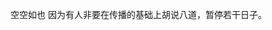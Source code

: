 <!--
[![](https://user-images.githubusercontent.com/94299076/167118721-415d6940-fff6-4a39-bdc2-ecdb67665d45.png)](https://ddkg.top/zyc)

# 张一川传
全文共13000+字。预计阅读20+ min。

### 上次更新：2023.11.26
<script type="text/javascript" src="busuanzi.js"></script>    
<script async src="//busuanzi.ibruce.info/busuanzi/2.3/busuanzi.pure.mini.js">
</script>  

<span id="busuanzi_container_site_uv">
  本站访客数<span id="busuanzi_value_site_uv"></span>人
</span>
  
<span id="busuanzi_container_page_pv">
  《张一川传》阅读量<span id="busuanzi_value_page_pv"></span>次
</span>

访客统计：  
<script type="text/javascript" src="//rf.revolvermaps.com/0/0/6.js?i=5urd982oaqn&amp;m=7&amp;c=e63100&amp;cr1=ffffff&amp;f=arial&amp;l=0&amp;bv=90&amp;lx=-420&amp;ly=420&amp;hi=20&amp;he=7&amp;hc=a8ddff&amp;rs=80" async="async"></script>

目录：  
序言  
一、张一川身世  
二、张一川身世  
三、张一川的照片  
四、张一川的班级网站  
五、张一川这个人  
六、张一川的第二网站  
七、张一川的第三网站  
八、张一川上初中  
九、张一川的微信公众号  
十、未完持续  

# 序言：我想写张一川很久了。可是，材料不够全面。今天2022.4.15日，我认为我收集到的材料足够了，就开始写张一川传。  

# 一、张一川身世 （除了最后一段以外，本节非原创）
来源：[https://zh.wikipedia.org/wiki/张一川](https://zh.wikipedia.org/wiki/张一川) 、《明季北略》、《钦定胜朝殉节诸臣录》、《**流寇**志》、《明史纪事本末》、《明史》等。
## 张一川（？——1639年10月至11月或1640年11月至12月），一说名闻人训，（为什么没有字？因为他才十一岁）自号扫地王，籍贯不详，汉族，明思宗庄烈帝崇祯年间农民起事领袖，后降明，被张献忠所杀，清高宗年间追谥 烈愍 。  

### 起事
并无任何文献记载张一川起事之前的履历，而起事、投降的日子记录也多有矛盾之处。一说根据计六奇所著的《明季北略》表示，流贼不外乎叛卒、逃卒、驿卒、响马、饥民、难民六种。崇祯元年（1628年），陕西西安府长安县富林村发生了一起富户持势欺压事件，当地富户钱文俊放高利贷给予驻军，算定发放俸禄的日子，派恶仆追债，殴打欠债者，抢去钱粮。欠债的士兵们愤怒，聚集反击，几乎将恶仆打死。钱文俊贿赂县官，对涉事士兵于以重罚，军队长官介入无效。士兵有感县官不公，干脆劫狱，将钱文俊一家灭族，大肆杀掠。虽然乱兵不过数百人，但大量流民依附其中，渐渐成万人之数，众人推有勇才之人为首领，包括高迎祥、张献忠等，张一川亦为被推举之人，自号“扫地王”，依附张献忠，举农民军往山东起事。

另一说为谷应泰所著的《明史纪事本末》记载，崇祯四年六月一日（1631年6月29日），曹文诏于阳城斩杀王嘉胤，余党另选出领袖王自用，党人纷纷自取名号，张一川为其中一人，自号“扫地王”，是为三十六营农民起义军之一。

### 进军
崇祯六年（1633年），高迎祥大军攻楚地，都督邓祖禹固守应城，“扫地王”张一川、“混天王”张应金等将九将围攻，被擒，农民军劝降，邓祖禹怒骂不屈，剖心剜肝而死。  
崇祯七年（1634）正月，横行狼、一斗谷、满天星高汝利、扫地王张一川集结十余万西入武关，克山阳、镇安、商南后北上威胁西安。洪承畴大惊，调集重兵堵截。该路起义军南下四川。  
崇祯七年十月十日（1634年11月30日），一说九年一月廿九日（1635年3月17日），张一川进攻长江以北地区，将兵力分成两股，自英山、霍山而出，掠过潜山、太湖、宿松，攻陷陈州、灵宝，潜山知县赵士彦重伤死，太湖知县金应元、训导扈永宁遇害。由于这些地区多山，猎户犹多，往往身备弓弩，结寨攻杀，农民军不敌，被山民驱逐，于是向西围麻城，抵达汉口。  
崇祯八年（1635）正月，**扫地王张一川**、太平王等部起义军攻克明中都凤阳，**刨开朱明祖坟，烧毁皇陵**享殿及龙兴寺，释放罪宗，称“古元真龙皇帝”。  
崇祯八年一月十五日（1635年3月3日），张一川一队随张献忠入颍州，进攻凤阳，凤阳无城墙，官军不战而逃。烧明皇陵，焚松三十万株，杀守陵太监六十余人，释放高墙罪宗百余人，张一川全都有份。其后张一川和太平王入凤阳府衙释放囚犯，知府颜容暄身穿囚服假扮囚犯，被识破，于是张一川等张鼓升起公堂，将颜容暄杖杀。同年率万人攻杞县，城墙土垣多处崩塌，杞县知县申佳胤招募死士死守，击溃张一川。  
崇祯九年正月（1636年2月），张一川、王自用旧部会合李自成等二十四营进攻徐州失败，遂往西攻陷虞城，入河南。“一字王”刘小山、“曹操”罗汝才、“扫地王”张一川等五营军马由归德迫近开封，至石家楼。一月廿五日（1636年3月2日），明将祖大乐潜入归德，分设伏兵，以少量兵数引诱农民军来攻。诱兵在雪园遇农民军，诈败往归德，农民军中计来追，祖大乐鸣鼓举麾，东西两翼突出明军，三面包抄，农民军大败，斩首一千四百余级，农民军一分为二，一往均州，一入四川。

### 降明
张一川何时降明，如何降明均语焉不详，甚至有未降明前已被左良玉、陈永福、赵国柱等在郏豫所杀的说法。《钦定胜朝殉节诸臣录》表示崇祯十二年（1639年），《明季北略》表示崇祯十三年（1640年），张一川依附过天星惠登相，惠登相与张献忠有过节，前往新宁向农民军诸将表示：“做流寇非我本意。”农民军诸将大哗，群起攻之，惠登相狼狈东走，决心归入建制，于是向左良玉投降。杨嗣昌令降将张一川、李靖王隶监军大理右评事万元吉所属。十月（1639年10月至11月或1640年11月至12月），张一川于梓潼迎击张献忠，战败被擒，张献忠恨其背叛，将之**凌迟**。张一川死后，万元吉将他的妻子恩恤于夷陵中。

清朝乾隆年间，鉴于张一川归入建制，迎击农民军，死状惨烈，故追谥烈愍，成为极少数农民军将领被封建政府肯定的例子。

### 参考文献
#### 《钦定胜朝殉节诸臣录》 舒赫德、于敏中、彭元珫编修：
卷5：降将**张一川即扫地王**，籍贯未详；后归命，隶监军万元吉部中。崇祯十二年，与献贼战开县，陷阵死。……虽其生平事实无甚表见，然或身撄锋镝、或命毕疆场、或遭际艰难、或慷慨引决，节烈堪矜，均通谥**烈愍**。  

#### 《流寇志》 戴笠著：
卷1：庚辰廿九，江北贼满天星张大受，攻桐城，不克。贼首乘舆绕城呼降，守将游击潘可大，将皖兵三百人偕知县陈尔铭设守。遣兵射中其腰，夜走去，张大受**扫地王**破天王十余万分掠潜山太湖霍山宿松诸县。潜山知县赵士彦重伤死，太湖知县金应元，训导扈永宁遇害。诸邑多山氓，习猎射虎豹，药弩窝弓俱备，所在结寨杀贼。贼入山，每为所败，遂西向围麻城，抵汉口。  

#### 《明史》 张廷玉等著：
卷226：八年，贼**扫地王**率万人来攻，城土垣多圮。佳允募死士击走贼，因甓其城。

#### 《明季北略》 计六奇著：  
卷4：流贼所由起，大约有六，叛卒、逃卒、驿卒、饥民、响马、难民是也。天下形势，莫强于秦。秦地山高土厚，其民多膂力，好勇敢斗，故六者之乱，亦始于此。而卒以亡天下。崇祯初，陕西西安府长安县富林村，有富室钱之骥子文俟，用贿入庠，险恶营利，僮仆恣横，通邑恨之。时，镇守省城总兵官王国兴，招家丁五百人，内有吴荣、贾奇、李兴、张文等，素无赖，贷文俊银九两，已偿利八两，止负本银，文俊屡索，吴等竟无偿。顷之，闻绝戎发粮，遣七人觅吴、贾等，詈而殴之，拥之行府前，诸兵俱忿，追夺而还。钱仆被殴垂毙，文俊自于王国兴曰：吴荣四人，贷银四十七两，本利不偿，击僮将毙，乞总台明断。国兴曰：家丁甚贫，兄何慨借多金，此言无据，本府修书学院，公断方明。文俊恐，贿以三千金，国兴拘四人庭讯。吴荣等曰：止负九两，宁有四十七两乎。文俊持前说，国兴各笞三十，拟徒下狱追比。众兵怒，已而钱仆死者三人，文俊驰院控理，兵众哗拥署前，兵宪询所由，兵竟不白，直前欲杀文俊。邢大怒曰：有理当辩，奈何聚众哄公庭，即擒数十人笞之。悉下之狱。众兵将劫狱，入白国兴。国兴止之，进见邢，备言军心欲变，请贳其罪。时，重文轻武，总戎秩虽高，自文臣视之，犹藐如也。邢谓国兴曰：汝纵家丁反，予将奏汝，此罪非轻。国兴惧而谢曰：下官渎犯，辞出，诸兵皆愤，入狱劫吴荣四人去，遂杀文俊全家，毁掠室庐，复入察院狱中，劫出众家丁。邢知事急，出谕招抚，诸兵见而毁之，遂肆杀掠，各官逃匿。时兵仅数百人，而饥民及无赖附之者，即有万计，出城结营东山，推才勇十人为头目。第一‘ 闯王 ’高迎祥、第二‘ 混天王 ’张应金、第三 **‘ 扫地王 ’张一川**、第四整世王、第五塌天王刘国能、第六‘ 混世王 ’武自强、第七‘ 过天星 ’惠登相( 张五 )、第八‘ 满天星 ’张大受、第九‘ 曹操 ’罗汝才、第十‘ 老回回 ’马守应，*焚杀淫掠*，殆无虚月。所至之地，人物一空，此为流贼之始。  

卷9：高迎祥距楚九十里安营，楚都督邓祖禹率总戎……贼营混天王、**扫地王**等九人围之，搏战良久，贼众突进，八将被擒，迎祥亲释祖禹缚，罗拜曰：‘误犯尊颜，望乞恕罪。愿将军为总主，万勿过辞’。祖禹辞曰：‘吾赤心报国忠臣，岂负圣主投贼乎？’迎祥再三谕之。祖禹骂不绝口。迎祥大怒，叱左右缚之。且曰：‘取他心来看，果赤否？’祖禹出叹曰：‘妻子已矣，所恨老母不得见耳。然自古忠臣为国忘家，莫不如此，予亦何憾。’须臾，剖心献上，迎祥见之，亦叹曰：‘真忠臣也。’命痊之。 

卷11：左良玉、陈永福、赵国柱等，斩兴世王于郏县、闯世王于白沙、整齐王于宜阳、扫地王于郏豫。  

卷23：李自成结九十八寨，响马内有二十四人，为首各有混名。第一名老回回孙昂、第二名洪太太洪用光、第三名翻江龙吕佐、第四名曹操王林汉、第五名八大王张献忠、第六名一条龙张立、第七名格子眼盛永正、第八名冲天鹏方也仙、第九名梅铁块梅遇春、第十名水底龙刘伯清、第十一双珠豹史定、第十二泼皮风陆钢、第十三一枝花王千子、第十四雨里金刚王命、第十五五阎王丘正文、第十六**扫地王闻人训**、第十七河天飞沙来凤、第十八善隐身蔡本雄、第十九混天龙马元龙、第二十穿山猾金庭汉、第二十一不粘泥赵胜、二十二混十万姜廉、二十三满天星周清、二十四一斗粟郑日仁。群贼共推自成为大元帅，称闯王。自成既得众，谋劫郡县。张献忠曰：欲图大举，先资粮饷。**闻人训**曰：张公言善。自成于是命孙昂、史定往山西，吕佐、林汉往陕西，**闻人训**、方也仙往山东，洪用光、郑曰仁往南直，安庆，马元龙、王命往滁和，俱率众数万。  

#### 《明史纪事本末》 谷应泰著：
卷75：六月癸卯，曹文诏击斩王嘉胤运于阳城，其党复推王自用为首，号曰紫金梁。其党自相名目，有‘ 老回回 ’马守应、八金刚、‘ 闯王 ’高迎祥、‘闯将 ’李自成、‘ 八大王 ’张献忠、**‘ 扫地王 ’张一川**、‘ 闯塌天 ’刘国能、破甲锥、‘ 邢闯王 ’邢红狼、乱世王、‘ 混天王 ’张应金、‘ 显道神 ’高嘉计、乡里人、活地草等，分为三十六营。  

卷75：癸巳，河南盗**扫地王**等趋江北，自英、霍分掠潜山、太湖、宿松，别部陷陈州、灵宝。

卷75：丙寅，贼陷凤阳，凤阳无城郭，贼大至，官军无一人迎敌者，遂溃。贼*焚皇陵*，楼殿为烬，燔松三十万株，杀守陵太监六十余人，纵高墙罪宗百余人。留守朱国巷战，斩贼二十七人，力竭死。渠**扫地王**、太平王入府治，知府颜容暄囚服匿狱中，贼纵囚，获之，贼渠张盖鼓吹坐堂上，*杖容暄于堂下，杀之*。推官万文英等六人，武官四十一人俱杀。*士民被杀者数万，剖孕妇，注婴儿于槊，燔公私邸舍二万二千六百五十余间，光烛百里*。贼渠列帜*自称古元真龙皇帝*，*恣掠三日*。

卷75：正月闯王合**扫地王**、紫金梁等二十四营攻徐州，不克，遂西陷虞城，入河南。一字王、曹操、扫地王五营由归德趋开封，至石家楼。辛未，祖大乐潜师归德截其前，分兵设伏，而以轻兵诱之，遇贼于雪园。既战，官军佯败，贼争先驰逐，大乐鸣鼓举麾，东西两翼突出攻贼，贼惊大乱，官兵三面奋击，斩首一千四百余级。郧、襄贼分为二：一往均州，一入四川。

卷75：过天星素与献忠有郄，前在新宁，诸将招之，过天星对常安国曰：“作贼非本怀。”诸将骤攻之，狼狈东走。闻罗、张既合，益怀不并立之势，决计归命。左良玉乘胜移师击之。过天星惠登相乞降，嗣昌令良玉抚其众七千人，简其精锐隶良玉军中，安其老弱于郧西，以降将**扫地王**、李靖王隶监军元吉。登相，清涧人。

卷75：降将**扫地王张一川**击献贼于梓潼，陷阵被擒，贼*呙*之。监军元吉命恤其妻子于夷陵。  

### 因为张一川去世时间有1639年10月-11月、1640年11月-12月的说法，所以张一川是生与死的叠加体，在1639年10月到1640年12月既生又死，实在是“薛定谔的张一川”。

# 二、张一川身世
来源：张一川、颠倒空格等。

## 张一川（2011年4月28日———— ）。

他是 中国-北京-海淀区-永定路街道-十一学校附属建华实验学校（原：建华实验学校）-小学部-2023届-三班 的一个人。[他的家庭住址](http://bjjh201703.com/col.jsp?id=102)是 中国-北京-海淀区-老山街道-老山西里-39号楼-7单元-3层-301室。他的手机号是+86 15533983418 。他叫张一川。  
新：他是 中国-北京-海淀区-西北旺镇-十一学校附属建华实验学校-初中部-2023级-？班 的一个人。他的家庭住址是 中国-北京-海淀区-西北旺镇-？-？-？-？-？（搬家）。  

# 三、张一川的照片：  
## 因为张一川很生气（2022.5），找到我的邮箱以我是公司的言辞协商，不让我写任何有关于他的内容。我不能妥协，但思前顾后（2022.7），还是决定删除照片，不然会闹得极不愉快。但是剩下的部分仍然保留。
# 四、张一川的班级网站
来源：颠倒空格、张一川等。

张一川有一个班级网站，是[http://bjjh201703.com](http://bjjh201703.com)。这是在凡科服务上的，而当我仔细研究后，才发现，这个张一川可不简单。

北京联通100M宽带ping bjjh201703.com：  
36.255.222.24 的 Ping 统计信息:  
    数据包: 已发送 = 137，已接收 = 124，丢失 = 13 (9% 丢失)，  
往返行程的估计时间(以毫秒为单位):  
    最短 = 40ms，最长 = 58ms，平均 = 44ms  
怎么还有9%的丢失？

http://bjjh201703.com/  **没有SSL证书！**

首页是用蓝色字写着“三班”两个大字，右边是一个GitHub的某个仓库的某个release的链接。你点那个链接，并不会进入GitHub，而是会刷新一下[http://bjjh201703.com](http://bjjh201703.com)，你于是用点住鼠标左键，划一下那个链接，拖到标签页处，结果，没等你划完，又刷新了一遍[http://bjjh201703.com](http://bjjh201703.com)，真奸，刷点击量的。那个GitHub的某个仓库的某个release的链接是一个什么广告屏蔽器，不知道张一川拿它有什么用处。

首页有凡科的广告，对于触摸屏相当不友好。不要在意这些细节，继续看。首页上的图片是五年级三班在蓝天城（我也不知道是哪里）的合照，点击左右键还有“潘老师的百毒网盘”的链接。

往下看，写着“去看看所有的资源？”，旁边有个去看看键，点了，没反应。再点，依旧没反应。你发现了下面几百像素处有一个叫做“按钮”的按钮，点它才能去看看。不得不说，这番操作我服了。我跟张一川说了七次了，答复是：（大笑声）

好吧，去看看。这里有28张五年级三班的照片，从没上一年级（是真的合影）到五年级的照片，各位可以看一看。我打心底里觉得五年级三班同学够大度的，肖像权被侵犯了也不管，还好我幸运，不是五年级三班的，否则气疯。前面的“潘老师的百度网盘”的三个链接是所有他们的合影的百度网盘分享文件。

主页最下方写着是这个网站张一川建立的。最底下是凡科的广告，还有几个友链。第一个：[首页 http://bjjh201703.com](http://bjjh201703.com)；第二个：[关于 http://bjjh201703.com/col.jsp?id=101](http://bjjh201703.com/col.jsp?id=101)；第三个：[图片 http://bjjh201703.com/col.jsp?id=105](http://bjjh201703.com/col.jsp?id=105)，就是“去看看”；第四个：[联系我们 http://bjjh201703.com/col.jsp?id=102](http://bjjh201703.com/col.jsp?id=102)；第五个：[张店 https://zzzzzyc-1.mallfkw.cn/](https://zzzzzyc-1.mallfkw.cn/)；第六个：[客服 http://bjjh201703.com/col.jsp?id=121](http://bjjh201703.com/col.jsp?id=121)。；

第二个是关于（http://bjjh201703.com/col.jsp?id=101），里面有bjjh201703.com的版本以及他的学校所在地点以及张一川的手机号：+86 15533983418。欸不对，明明是海淀区，非要写顺义区。我跟张一川说了五次了，他说：“呃...这个...” 从关于能看出来他的班级网站是2022年3月7日建的，比我的网站晚了刚刚好100天。   

第三个是图片（http://bjjh201703.com/col.jsp?id=105），就是“去看看”的那些图片，28张。第25张的图片名字写了错别字。第28张很有意思。

第四个是联系我们（http://bjjh201703.com/col.jsp?id=102）。他把他家住址写上去了！！！真能作死！！写的张一川家住在 中国-北京-海淀区-老山西里-39号楼-7单元-3层-301室 。

第五个是张店（https://zzzzzyc-1.mallfkw.cn）。他姓张，所以是张店，也是凡科的服务。什么“张一川帮你拍照”，一元一张。下一个，什么一条龙服务，熬秃噜皮，4999.99元，黑心商家一个。张一川没有营业执照。下有30元的张一川帮你做音频后期，有1元的张一川帮你拍照（重复了），有**原价0元，现价5元**的给张一川捐款。最后写着：“价格实惠，99999999999999999999999999999999999999999999天无理由退换货；全场包邮 999999999999999999999999999999999999999999999999999999999999999999年退货；正品保证
99999999999999999999999999999999999999999999999999999999天无理由退换；退货返运费；0小时客户服务。”张店的商品详情页有张一川微信的付款码，以**张一川的父亲张昱**的名义注册的微信支付的银行卡。  

第六个是客服（http://bjjh201703.com/col.jsp?id=121）。里面有他的微信、qq、Skype、手机号、邮箱。微信昵称是Mr.King。qq要跳转到应用，我没有qq。张一川的Skype的微软账号是**他的邮箱——zzzzzyc@hotmail.com**。手机号如同我上文所说的，是+86 15533983418。我加他微信、Skype，始终不通过。大抵是他懒得看。后续更新：通过了微信。

张一川的网站先分析到这里了，下面来到了重头戏：张一川这个人。

# 五、张一川这个人
## 《少年张一川》周树人著（原名《故乡》）  颠倒空格选，改编
这时候，我的脑里忽然闪出一幅神异的图画来：在老山西里的一间屋子里，有着几台电脑，都在攻击网站，其间有一个十一岁的少年，拿起手机，打开拼夕夕，向一个商品尽力的看去，那手机却告诉他来了封新邮件，反从他的眼皮下逃走了。

这少年便是**张一川**。我认识他时，也不过十一岁半，离现在将有若干年了。那一天，我偶在走廊里看见他。这一瞥，看到了一个小胖子拿着优盘在公用电脑里拷病毒；病毒很多，也很讲究，围观的人也很多，也要防止老师过来。我觉得有趣，问一下这个小胖子从哪弄的病毒，他便对我说，是从拼夕夕里花了几十块钱，买的黑客资料里的。我愈发觉得好笑了，居然有人从拼夕夕里买病毒，网上一抓一大把，都是免费的。我认为这个小胖子有点傻，于是把病毒传上网盘，最后在当天晚上在家里白嫖了。后来我又看见他欣赏他的班级网站，觉得这人非同寻常。

我发现这个小胖子也上早上六点半的体育锻炼，我也是如此，便在体育锻炼课上问他：“你叫什么名字？你为什么要上拼夕夕上买病毒？”碰巧是休息，老师允许了;我也很高兴，因为我早听到张一川这名字，而且知道他和我仿佛年纪，四月生的，父亲姓张，所以他叫张一川。

我于是日日盼望晨锻炼，锻炼每天都到，张一川也就每天都到了。好容易到了第二天，跑道上，张一川来了，我便飞跑的去看。他正在跑步中，准确的说是走路。他是他们班唯一一个参加晨锻炼的，好容易他盼来有人和他聊天，于是不到半时，我们便熟识了。他是对电脑、机器人、乱花钱深有研究的的。我比不上他。

我们那时候不知道谈些什么，只记得我很高兴，说是上小学之后，见了这么一个奇怪的人。

下一分钟，我便要跟他聊计算机方面的和他的网站。他说：

“弄那个网站的的确确是要实名认证的，不过我通过了。”

我于是很想知道扫地王张一川葫芦里卖的是什么药。

张一川又对我说：

“里面需要身份证和人拿身份证的照片，不过很轻松。”

“怎么弄？”

“我的手机里有的是我父母的身份证。”

我那时并不知道这所谓张一川的是怎么一个孩子——便是现在也没有知道——只是无端的觉得他的父母也很奇怪。

“父母不发现么？”

“他们不管。不过还要18岁以上公民手持身份证的照片。”

我素不知道天下有这许多新鲜事：张一川的父母放纵他这么做，这是我见过的相当奇怪的家长了。

“只要找我的爸爸，让他配合一下我就有照片了。他们很支持我搞这些东西。”

阿！张一川有无穷无尽的奇怪的事，都是我往常的朋友所惊讶的。他们不知道一些事，在家里时，他们都和我一样只看见作业和试卷。

**可惜因为统治者的错误政策，学校不得不停了课。** 他后来还给我发邮件，我也曾给他发过一两百次邮件，但从此没有再见面。

## 《一件小事》  周树人著  颠倒空格改编

我从入学到现在，一转眼已经六年了。其间耳闻目睹的所谓国家大事，算起来也很不少；但在我心里，都不留什么痕迹，倘要我寻出这些事的影响来说，，——老实说，便是教我。

但有一件小事，却于我有意义，将我从日复一日的无聊生活里拖开，使我至今忘记不得。

这是中共国七十四年的春天，春风拂面，我因为课间短暂，不得不只在楼道里走。一路几乎遇不见主任，好容易才从五三班门口找到悠闲的张一川。他找我要病毒，那些一个月前被我白嫖了的病毒——他从拼夕夕上买的黑客资料里有的，如同我《少年张一川》第二段所讲的。病毒早已存进一个网盘，那个网盘吃相难看，免费下载自己的网盘内容次数只有5次——再下载就要花钱。我不舍得去下载，可是他既然是张一川，那么还是好吧。

他带了U盘，我没搞懂是不是他的病毒被误删了，还是这不是同一个U盘（他的病毒在他的U盘里。学校怎么让没事带U盘？），所以找我要一下。楼道电脑性能极差，好不容易我登录了那个网盘的网站，背着张一川登入了账号，下载了那些病毒，大概要花几分钟。

张一川站在地上；我便也立住脚。我料定主任可能会在楼道里走，又没有别人看见，不能确定，要自己环顾四周，不要让张一川和我被发现。

我便对他说，“没有什么的。继续干你的吧。”

张一川毫不理会，——或者并没有听到，向我说：

“怎么了？”

“防着点校领导。”

我想，楼道人这么多，要是看不见校领导、主任，我们就完蛋了，这真令人担心。我望向远处，却看见一个身影朝这边走来，一个女的，卷发，比较瘦，伊是，是——王清主任！

我看见伊走过来，我毫不踌躇，一步一步的向前走，仿佛我只是看张一川弄电脑的过路者。我有些诧异，忙看后面，是在埋头苦干的张一川（我也不知道他干什么呢），与主任擦肩而过，走向男厕所对面的墙角偷窥，也不见伊认为我玩电脑。这主任奔向张一川，便要指责他。

我这时突然感到一种异样的感觉，觉得伊的后影，刹时高大了，而且愈走愈大，须仰视才见。而且伊对于我，渐渐的又几乎变成一种威压，甚而至于要榨出衣服后面藏着的“小”来。

我的活力这时大约有些凝滞了，坐着没有动，也没有想，直到看见张一川把头扭向我，才飞跑上三楼，从另一侧楼梯偷偷下来，看见了主任和他们班班主任在后门谈话，张一川则站在旁边。

我走近我们班某同学，告诉他刚发生的事：“我跟你讲……”

我没有思索的告诉了另外几个人关于这件事，大家大笑。

上课铃响了，教学楼很安静。我坐着，一面想，几乎怕敢想到我自己。我忘记向张一川说主任来了，很自责。我还能裁判张一川么？我会在上课时被主任叫走吗？我不能回答自己。

这事到了现在，还是时时记起。这几个月忘记的事千千万万，独有这一件小事，却总是浮在我眼前，有时反更分明，教我惭愧，催我自新，并且增长我的勇气和希望。

二〇二二年六月

## 《张一川骇客进暗网》
  张一川打开了他的Windows11系统的电脑，一如既往地望着乱糟糟的桌面。第一列是几个快捷方式，还有好多张滑稽的张一川照片——张一川在学校里被我偷拍的，他看来很喜欢那些照片。旁边写着计算机硬件情况，那字体有些赤得发红。还有几个文件夹，几个音频，显得乱糟糟的——他总是这样，平时就不拘小节。他用了一种软件，使得他的Windows像MacOS。他打开了Tor，一如既往地进入了**暗网**。他打开了“社工库”这个暗网网址，想着查一查颠倒空格的信息。于是，他打开了iPad，进入了Outlook应用，给颠倒空格的一个邮箱发邮件。  
  “你手机号是啥呀”  
  这点把戏还想瞒过我，一定要去骚扰我的手机——但是我不用手机。  
  “我有两个手机号，但是不能说。一是隐私，二是你给我打骚扰电话、骚扰短信，以后我有GV号了我告诉你我的GV号”  
  我显得很满意，等着张一川的回信。张一川却说：  
  “你隐私保护的挺好，社公库里都查不到你”  
  我大惊，什么社工库？张一川不干好事。又过了顷刻，张一川发了张照片来“打消”我的疑虑：  
  ![](https://user-images.githubusercontent.com/94299076/174531881-9532221c-a80f-40fa-b42b-30e7ffeaddc2.png)    
  暗网（kgaalsjzcz3o2ydu4tvdwcwxyabx26sx2tbdbtmqmc6tamyptpdhk5id.onion）！他进暗网干什么事情？我问他是不是暗网。他回复道：  
  “嗯”  
  我告诉他，我不会进暗网。他却问：  
  “你不会用tor看明网吧，不会吧不会吧”    
  我吃了一惊，tor不是保护隐私的吗？什么时候看上暗网了？  
  他让我进一下这个网址：“你可以先进一下 #换行符 666666666tjjjeweu5iikuj7hkpke5phvdylcless7g4dn6vma2xxcad.onion新手网站 #换行符 tor是用来访问.onion域名的！”  
  又是一张图：  
  ![](https://user-images.githubusercontent.com/94299076/174531832-e46a4061-ead3-485f-b958-f4a731bdba36.png)  
  tor虽然慢，但是死活进不去，刚告诉他，他便嘲笑我了：  
  “你这节点太差劲了”  
  我有些恼怒，他的节点是远在瑞典的大姨夫给他的瑞典节点以及网上万人用的节点，我的节点是买的，怎么能比他差不可？便质问他：  
  “我问你，你没事去什么暗网？看些什么东西？”  
  他只好发了三个句号。  
  他把他的节点给我，我很期待，可是——怎么是一堆四不像的东西？过了一会，节点发过来了，只有一个。我回报他，把我的几个节点给了他。后来才发现，那个张一川提供的节点差得很，我又上当了。  

## 《五十九日寻张记》  颠倒空格著  
中共国七十四年六月初一，乃良辰，遂复课。其日初雨，却欣然也。  

我才至校，寻路上人甚多，皆欣，无人不喜。此乃卯时二刻。雨亦下也，然地潮，空中阴。进门，入室，觉暖矣。有一人张一川，号扫地王，是我朋也。寻之，未果，乃入班。见同学，舍然大喜，非文之重也。直至卯时三刻，张一川迟不来。我欲出，未见影迹，只得入而课。课毕，出再寻，见其班门内有三五人击掌，甚是可笑。有一人胖，面带笑，我再三察，是张一川矣！

## 《扫地王先生传》  陶渊明著（原名《五柳先生传》）  颠倒空格改编
先生不知何许俗世奇人也，亦不详其身世，古有人曰扫地王，因以为号焉。闲静少言，不慕荣利。不好读书，不求甚解；每有会意，便欣然突发恶疾。性嗜电脑，家富能常得。亲旧知其如此，或做节点而予之；攻击网站，期在必悦。既悦而退，曾不吝情去攻。突发恶疾，脱鞋上扔；外人嘲讽，考试低分，晏如也。常做机器人自娱，颇示己志。忘怀得失，以此自终。

赞曰：颠倒空格有言：“张一川真是个难得的‘人才’。”其言兹若人之俦乎？无拘无束，以乐其志，无  之民欤？  之民欤？

## 与张的对话
颠倒空格（简称D）：哎，张一川，问一下，你那个网站是凡科的。我看了凡科上的，说需要实名认证？你怎么通过的。  
扫地王张一川（简称S）：ang，就通过呗。  
D：啥意思？  
S：就是我直接实名认证啊。  
D：不是要成年人吗？  
S：对呀，我的手机里有的是我家长的身份证的照片，随便拿一张不就完了。  
D：哦。你家长不管吗？  
S：不管啊。  
D：那么手持身份证的照片呢？  
S：找我家长啊。  
D：什么？没听清。  
S：**找我家长啊。**  
D：你家长让你弄？  
S：让啊。  
我彻底懵了。  
D：你家长支持你弄啊？  
S：对啊，**他们很支持我这么做。**  
D：真的假的？  
S：真的啊。  
他的神态告诉我，他没有撒谎，尽管在大多数人是不会相信，当然，我也如此。后来有一二日，我没有跟张一川聊天，因为家长都支持，我还能比他厉害？  

## 与张的对话
D：不是，我不理解。你花了几十块钱到拼夕夕上买（电脑）病毒？卡饭和蓝天云有的是，全是免费的，还全。  
S：**我前两天还在拼夕夕上买刻录机了呢。我要把那些病毒都刻录到一张光盘上。**  
D：真舍得花钱啊。你这又花了多少钱？  
S：一两百吧。  
D：有这点钱干什么不好呢？  
S：那些都是我的压岁钱。  
D：是啊，我觉得那也得留着，不过实话实说，我认为你有一点人傻钱多。  
S：是吗？我的压岁钱父母不管。  
D：那也节俭一点啊。  
S：**我的压岁钱大部分用来买股票了。**  
D：是你父亲买还是你母亲买？ 
S：都不是。  
D：那是谁？  
S：我自己买。  
D：......  
D：这，有点离谱啊...  
S：不离谱啊。  
D：全是你自己弄？  
S：对啊，我爸给我建账号之类的，其他都是我弄。哦对了，最近股市大跌，你知道吗。  
D：你家长让你弄？  
S：他们不管这些我自己的事。  
（张一川走后）D：就离谱。真的很离谱。我竟不知道世上还有这么多奇奇怪怪的人。  

## 与张的对话

D：你的学习好吗？  
S：不怎么好。  
D：上次期末考试多少分啊？  
S：英语95。  
D：那别的呢？  
S：语文七八十吧。数学九十七八。  
D：啊？  
S：不对，是89分。（用统一卷。海淀语文统一卷简单，张一川89分，平常应该是85分左右，甚至更低。）  
D：那可是不高，因为是统一卷吗。  

## 与张的对话
D：我的邮箱是\*\*\*\*\*\*@\*\*\*\*\*\*.com。  
S：你还用那种邮箱啊？我的邮箱后缀是我自己的班级网站的后缀。  
D：嗯，我知道那种。但是GitHub pages无法弄什么MX记录的，而且还长。我没钱，买不起自己的域名，所以我暂时用gmail之类的。你的那个又是凡科给的吗？  
S：不是，我用**企业微信**开通的。  
D：？？？  
D：企业微信还有这东西？那也是qq企业邮箱吗。是MX/A/CNAME记录吗？  
S：不是啊。  
D：欸你怎么注册企业微信的？  
S：正常注册的。要登陆微信号才行。  
D：你一天一个网站，一天一个企业微信，估计你不久就注册微信公众号了。  
S：的确是。  
D：？？？  
S：**我正在打算弄个公众号呢。**  
D：实名认证还得靠你家长啊。  
S：这倒是，我找我爸就好了。  
D：这之前咱们聊过，你家长是支持你弄这些东西。  
S：哦对了，我还打算再建个网站。  
D：扫地王真是闲的没事干。肯定是吃饱了撑的。  

## 与张的对话
D：咱们聊过，你学习不好，体育更差。你家长不管你的学习吗？  
S：管我的学习。  
D：但是管了依旧不好，对吧。你有什么升学计划吗？  
S：升学计划？没有。  
D：那你的同学总该有吧。我像你这么大时，每天都写奥数题。  
S：我不写啊。  
D：那你问没问你的同学？  
S：没敢问。  
D：不用问，肯定有。那你真的没有任何小升初计划吗？都五年级了。  
S：**没有。**  
D：就是顺其自然？上对口？派位？  
S：应该是吧。  
D：哦。  
之前我跟张一川聊过，他备考机器人六级。他说六级很难考的，不过进了就能进国家人才队。  
### 后来我得知，他长大后要靠计算机、机器人吃饭。真是俗世奇人。

### 张一川的**5年级**下学期50米（2022.4）成绩：**50米12.86秒**，50\*2米30.99秒.  
## 《张一川回文对联三则》  颠倒空格著

第一则
### 下天扫地王地扫天下

**解释：夏天\|扫地王\|帝\|扫天下**

夏天：在夏天  
扫地王：张一川  
帝：1635年张一川等人烧毁明太祖的祖坟后称“古元真龙皇帝”  
扫天下：治理天下（张一川是农民起义军首领，所以想要扫天下）

翻译：在夏天，扫地王张一川治理天下。

第二则
### 门人张一川至川一张人门

**解释：门人\|张一川\|至\|川\|一张\|人们**

门人：门客  
张一川：张一川  
至：到达；抵达  
川：山（上）  
一张：一，作语气助词。张，展示，动词。  
：指张一川自己  
人们：人们

翻译：门客扫地王张一川到达山上，展示他自己给人们看。

第三则
### 片照张一川一张照片

**解释：骗\|照\|张一川\|一张\|照片**

骗：欺骗（张一川）  
照：（给张一川）照相  
张一川：张一川  
一张：一，表数量；张，量词。  
照片：使用照相机拍摄的景象。

翻译：欺骗扫地王张一川过来，给扫地王张一川拍摄一张照片。

第四则
### 起义闻人训人闻义起

**解释：起义\|闻人训\|人\|闻\|义起**

起义：（正在）起义的，修饰闻人训  
闻人训：张一川（扫地王一名闻人训）  
人：张一川是个人  
闻：听见，知道。  
义起：义，起义军。起，起义。

翻译：正在起义的扫地王张一川知道起义军起义了。


# 六、张一川的第二网站
张一川有第二网站。是zzzzzyc.github.io。未完持续......

# 重大通知！！
2023年3月13日，张一川的第一网站域名到期，不复存在！呜呼！不过张一川在4月8日说换成免费的凡科网的域名：[http://zzzzzyc.icoc.ws/](http://zzzzzyc.icoc.ws/)。

内容同http://bjjh201703.com/。  
http://bjjh201703.com/ 已经成为域名停放页了！悲哉！

# 七、张一川的第三网站

张一川又有一个个人网站：[https://zzzzzyc.top](https://zzzzzyc.top)。

**https://zzzzzyc.top** 有一个不安全的ssl证书！是星辰云的SSL。张一川必须要解决一下。

打开后，发现是这样的图片：一个人坐在湖边上，周围是群山。左上角是![image](https://user-images.githubusercontent.com/94299076/230756027-2810db12-937d-4eaf-9ce6-8f3706979776.png)白色的zzzzzyc~，其中zzzyc~用黄色框了起来，点击会进入首页。右上角是：首页、关于、存档、隐私政策，都是链接。图片正中央的zzzzzyc~会隔几秒有个别字符换上黄色。

往下滑动，图片逐渐转黑，移动速度不如鼠标速度。
下面是一些白色的框，框上面是标签，灰色字，小号，往下是黑色的大字，就是标题。下面是发布者和发布时间，接着是文章内容的一部分，最下面是read more。一般地是这样的，但也有有的框部分残缺。下面有九个可见的框。右侧侧栏从上至下是：搜索框、近期文章、近期评论、字号不同的标签。网站的右下角有一个按钮回到网页上方。最底部是版权声明和wordpress的水印。我一一分析。

时间最远的文章是[码一下建过的站](https://zzzzzyc.top/index.php/archives/14)和[c++的小笔记](https://zzzzzyc.top/index.php/archives/23)。可以得到他的网站是2022年12月4日建的。问题出在这里：他都没告诉我这事！直到3月，他的第一个网站域名过期后隔了几周，才在线，问他他才告诉我！！往上是：疯了//世界怎么还不毁灭!!!  
所以他怎么了？这条是在12.4和12.5之间的，所以他经历了什么？谁也不知道（他除外）。  

12月5日有一条：2022-12-5，星辰云服务器升级//如题，从入门服务器升级为普通服务器://存储空间128mb–>256mb//数据库大小32mb–>64mb//带宽–>4mb//每月流量–>24G//毕竟真的便宜，跟做慈善样，配置低就低吧//星辰云官网。  
我来到这所谓的星辰云，看了一下：他原来的配置一个月1.99人民币，挺便宜。但是，怎么会存储空间128M？我用这github pages免费的有1G空间啊！升级之后也让人匪夷所思。流量只有我的24%，存储空间是我的25%。我到星辰云临时注册了账号，发现不是云服务器，是虚拟主机，那倒是比我这个网页排版什么的灵活一些吧。

再往上的内容：域名更新//如题，域名从htts://zycweb.bjjh201703.com这个长域名升级为https://zzzzzyc.top,只用了九块，真不错  
哦，原来他的第一网站域名还有别的用处。查了一下whois：张一川在万网于2022.12.5注册的，其中“组织”一栏是他父亲的名字：张昱——又是他家长“扶持”的。地点是中国北京。

后面是追悼某某某，班级站更新。班级站更新的信息刚好在原域名过期那天发的。还有一条：你看某些人，第一眼看过去感觉他不错，再看一眼：爆炸  
他是小黑子。

我刚才说右上角有[关于](https://zzzzzyc.top/index.php/sample-page)二字。进入一个自我介绍的页面：
zyc/北辰  
冒牌程序员,折腾王，摆烂王  
目前的话搞了几个网站，具体在zzzzzyc~ (bjjh201703.com)可以看到，自认为挺牛的=）  
毕竟才十几岁  

北辰是他的微信昵称。“冒牌程序员”……我相信他未来就不是冒牌的了，原因见上。“折腾王，摆烂王”折腾是真的，他有的是经济实力和时间来折腾。摆烂二字不知是什么情况。第三行的自认为，也是我这样认为的，的确是挺牛的。毕竟才十几岁：11岁。

又到了6月，张一川的一派正在被填写。我当时是六月十二日看到上的中学的结果。再过两周，就知道张一川的中学了。

# 八、张一川上初中
张一川上了初中，还是建华实验学校，不过在海淀区西北旺镇永丰。我用邮箱问他：你住在老山，学校在西北旺，怎么上学？租房子还是搬家还是通勤？张一川用邮箱答道：搬家。

# 九、张一川的微信公众号
张一川在九月十五日用邮箱告诉我：累死辣！公众号已被重启，请敬候佳音。微信接入gpt项目已经成功，放入csdn专心弄公众号  

### 这使我感到十分震惊！
chatgpt接口价格不菲，他弄一个公众号我很惊讶，更何况部署chatgpt啊！
不过几天后失败了。

他在9月15日说：感觉咱俩的联系虽然一个月就几个邮件，但是从来没断过！真神奇，我现在是班里的技术扛把子  
我认为这话很对。

## 张一川传为本站原创，并非张一川本人所写！张一川传唯一官方地址：[https://ddkg.top/zyc](https://ddkg.top/zyc)。一切张一川本人所写的皆为假冒！

全文共13000+字。  
在2024.4.25中午《张一川传》完结。

<script type="text/javascript" src="https://www.c1n.cn/js/checkUrl.js" ></script>

### <span id="runtime_span"></span><script type="text/javascript">function show_runtime(){window.setTimeout("show_runtime()",1000);X=new Date("11/27/2021 21:04:00");Y=new Date();T=(Y.getTime()-X.getTime());M=24*60*60*1000;a=T/M;A=Math.floor(a);b=(a-A)*24;B=Math.floor(b);c=(b-B)*60;C=Math.floor((b-B)*60);D=Math.floor((c-C)*60);runtime_span.innerHTML="本站已运行:A+"天"+B+"小时"+C+"分"+D+"秒"}show_runtime();</script> 

**Copyright © 2024 颠倒空格的个人网站 All Rights Reserved.**   [反馈](https://ddkg.top/fdbk) 友链：[张一川的网站1（没了）](http://bjjh201703.com)[张一川的网站2](https://zzzzzyc.github.io)[张一川的网站3](http://zzzzzyc.top)  
[![ddkg.top](https://github.com/diandaokongge/diandaokongge.github.io/assets/94299076/4ab5e796-3c6b-4ead-bffc-e332d1376fff)](https://ddkg.top/)

-->
空空如也
因为有人非要在传播的基础上胡说八道，暂停若干日子。
